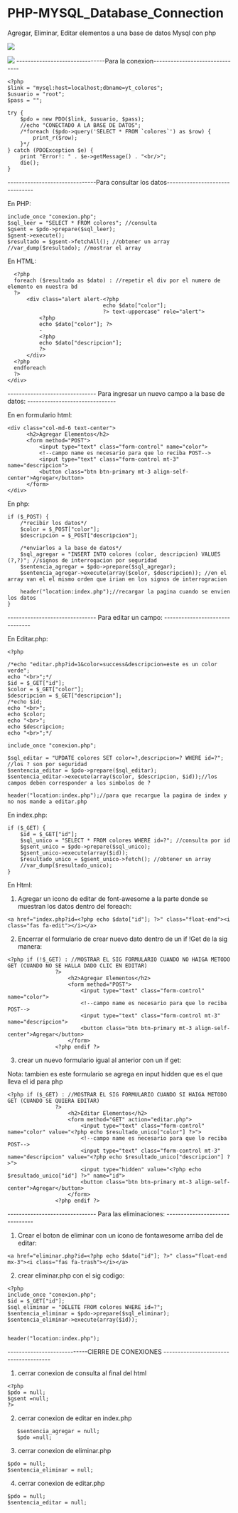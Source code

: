 # PHP-MYSQL_Database_Connection

Agregar, Eliminar, Editar elementos a una base de datos Mysql con php

![](img/demo.png)

![](img/demo2.png)
-------------------------------Para la conexion-------------------------------
```
<?php
$link = "mysql:host=localhost;dbname=yt_colores";
$usuario = "root";
$pass = "";

try {
    $pdo = new PDO($link, $usuario, $pass);
    //echo "CONECTADO A LA BASE DE DATOS";
    /*foreach ($pdo->query('SELECT * FROM `colores`') as $row) {
        print_r($row);
    }*/
} catch (PDOException $e) {
    print "Error!: " . $e->getMessage() . "<br/>";
    die();
}
```

-------------------------------Para consultar los datos-------------------------------

En PHP: 
```
include_once "conexion.php";
$sql_leer = "SELECT * FROM colores"; //consulta
$gsent = $pdo->prepare($sql_leer);
$gsent->execute();
$resultado = $gsent->fetchAll(); //obtener un array 
//var_dump($resultado); //mostrar el array

```

En HTML: 
```
  <?php
  foreach ($resultado as $dato) : //repetir el div por el numero de elemento en nuestra bd
  ?>
      <div class="alert alert-<?php
                              echo $dato["color"];
                              ?> text-uppercase" role="alert">
          <?php
          echo $dato["color"]; ?>
          -
          <?php
          echo $dato["descripcion"];
          ?>
      </div>
  <?php
  endforeach
  ?>
</div>
```
------------------------------- Para ingresar un nuevo campo a la base de datos: -------------------------------

En en formulario html:

```
<div class="col-md-6 text-center">
      <h2>Agregar Elementos</h2>
      <form method="POST">
          <input type="text" class="form-control" name="color">
          <!--campo name es necesario para que lo reciba POST-->
          <input type="text" class="form-control mt-3" name="descripcion">
          <button class="btn btn-primary mt-3 align-self-center">Agregar</button>
      </form>
</div>
```

En php: 

```
if ($_POST) {
    /*recibir los datos*/
    $color = $_POST["color"];
    $descripcion = $_POST["descripcion"];

    /*enviarlos a la base de datos*/
    $sql_agregar = "INSERT INTO colores (color, descripcion) VALUES (?,?)"; //signos de interrogacion por seguridad
    $sentencia_agregar = $pdo->prepare($sql_agregar);
    $sentencia_agregar->execute(array($color, $descripcion)); //en el array van el el mismo orden que irian en los signos de interrogracion 

    header("location:index.php");//recargar la pagina cuando se envien los datos 
}
```


------------------------------- Para editar un campo: -------------------------------

En Editar.php: 
```
<?php

/*echo "editar.php?id=1&color=success&descripcion=este es un color verde";
echo "<br>";*/
$id = $_GET["id"];
$color = $_GET["color"];
$descripcion = $_GET["descripcion"];
/*echo $id;
echo "<br>";
echo $color;
echo "<br>";
echo $descripcion;
echo "<br>";*/

include_once "conexion.php";

$sql_editar = "UPDATE colores SET color=?,descripcion=? WHERE id=?"; //los ? son por seguridad
$sentencia_editar = $pdo->prepare($sql_editar);
$sentencia_editar->execute(array($color, $descripcion, $id));//los campos deben corresponder a los simbolos de ?

header("location:index.php");//para que recargue la pagina de index y no nos mande a editar.php

```

En index.php:

```
if ($_GET) {
    $id = $_GET["id"];
    $sql_unico = "SELECT * FROM colores WHERE id=?"; //consulta por id
    $gsent_unico = $pdo->prepare($sql_unico);
    $gsent_unico->execute(array($id));
    $resultado_unico = $gsent_unico->fetch(); //obtener un array 
    //var_dump($resultado_unico);
}
```

En Html:

1. Agregar un icono de editar de font-awesome a la parte donde se muestran los datos dentro del foreach: 

 ```
<a href="index.php?id=<?php echo $dato["id"]; ?>" class="float-end"><i class="fas fa-edit"></i></a>
```

2. Encerrar el formulario de crear nuevo dato dentro de un if !Get de la sig manera:

 ```
<?php if (!$_GET) : //MOSTRAR EL SIG FORMULARIO CUANDO NO HAIGA METODO GET (CUANDO NO SE HALLA DADO CLIC EN EDITAR) 
                ?>
                    <h2>Agregar Elementos</h2>
                    <form method="POST">
                        <input type="text" class="form-control" name="color">
                        <!--campo name es necesario para que lo reciba POST-->
                        <input type="text" class="form-control mt-3" name="descripcion">
                        <button class="btn btn-primary mt-3 align-self-center">Agregar</button>
                    </form>
                <?php endif ?>
```
3. crear un nuevo formulario igual al anterior con un if get: 

Nota: tambien es este formulario se agrega en input hidden que es el que lleva el id para php
 ```
<?php if ($_GET) : //MOSTRAR EL SIG FORMULARIO CUANDO SI HAIGA METODO GET (CUANDO SE QUIERA EDITAR) 
                ?>
                    <h2>Editar Elementos</h2>
                    <form method="GET" action="editar.php">
                        <input type="text" class="form-control" name="color" value="<?php echo $resultado_unico["color"] ?>">
                        <!--campo name es necesario para que lo reciba POST-->
                        <input type="text" class="form-control mt-3" name="descripcion" value="<?php echo $resultado_unico["descripcion"] ?>">
                        <input type="hidden" value="<?php echo $resultado_unico["id"] ?>" name="id">
                        <button class="btn btn-primary mt-3 align-self-center">Agregar</button>
                    </form>
                <?php endif ?>
```

------------------------------- Para las eliminaciones: -------------------------------
1. Crear el boton de eliminar con un icono de fontawesome arriba del de editar:
```
<a href="eliminar.php?id=<?php echo $dato["id"]; ?>" class="float-end mx-3"><i class="fas fa-trash"></i></a>
```
2. crear eliminar.php con el sig codigo: 
```
<?php
include_once "conexion.php";
$id = $_GET["id"];
$sql_eliminar = "DELETE FROM colores WHERE id=?";
$sentencia_eliminar = $pdo->prepare($sql_eliminar);
$sentencia_eliminar->execute(array($id));


header("location:index.php");
```
----------------------------CIERRE DE CONEXIONES --------------------------------------
1. cerrar conexion de consulta al final del html 
```
<?php
$pdo = null;
$gsent =null;
?>
```
2. cerrar conexion de editar en index.php 
 ```
    $sentencia_agregar = null;
    $pdo =null;
 ```

3. cerrar conexion de eliminar.php
 ```
$pdo = null;
$sentencia_eliminar = null;
 ```
4. cerrar conexion de editar.php
```
$pdo = null; 
$sentencia_editar = null;

 ```
